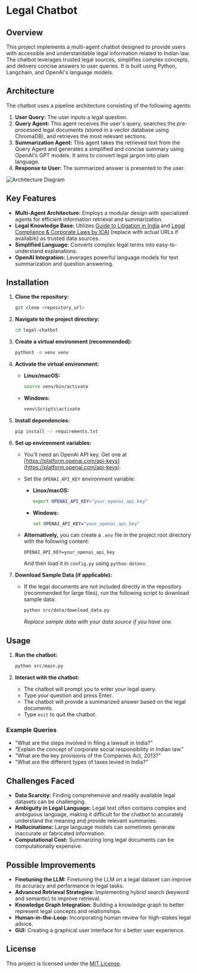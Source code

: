 # Legal Chatbot

## Overview

This project implements a multi-agent chatbot designed to provide users with accessible and understandable legal information related to Indian law. The chatbot leverages trusted legal sources, simplifies complex concepts, and delivers concise answers to user queries. It is built using Python, Langchain, and OpenAI's language models.

## Architecture

The chatbot uses a pipeline architecture consisting of the following agents:

1.  **User Query:** The user inputs a legal question.
2.  **Query Agent:** This agent receives the user's query, searches the pre-processed legal documents (stored in a vector database using ChromaDB), and retrieves the most relevant sections.
3.  **Summarization Agent:** This agent takes the retrieved text from the Query Agent and generates a simplified and concise summary using OpenAI's GPT models.  It aims to convert legal jargon into plain language.
4.  **Response to User:** The summarized answer is presented to the user.

![Architecture Diagram](docs/architecture.png) 

## Key Features

*   **Multi-Agent Architecture:** Employs a modular design with specialized agents for efficient information retrieval and summarization.
*   **Legal Knowledge Base:**  Utilizes [Guide to Litigation in India](https://www.cyrilshroff.com/wp-content/uploads/2020/09/Guide-to-Litigation-in-India.pdf) and [Legal Compliance & Corporate Laws by ICAI](https://kb.icai.org/pdfs/PDFFile5b28c9ce64e524.54675199.pdf) (replace with actual URLs if available) as trusted data sources.
*   **Simplified Language:** Converts complex legal terms into easy-to-understand explanations.
*   **OpenAI Integration:** Leverages powerful language models for text summarization and question answering.

## Installation

1.  **Clone the repository:**
    ```bash
    git clone <repository_url>
    ```

2.  **Navigate to the project directory:**
    ```bash
    cd legal-chatbot
    ```

3.  **Create a virtual environment (recommended):**
    ```bash
    python3 -m venv venv
    ```

4.  **Activate the virtual environment:**
    *   **Linux/macOS:**
        ```bash
        source venv/bin/activate
        ```
    *   **Windows:**
        ```bash
        venv\Scripts\activate
        ```

5.  **Install dependencies:**
    ```bash
    pip install -r requirements.txt
    ```

6.  **Set up environment variables:**

    *   You'll need an OpenAI API key.  Get one at [https://platform.openai.com/api-keys](https://platform.openai.com/api-keys).
    *   Set the `OPENAI_API_KEY` environment variable:

        *   **Linux/macOS:**
            ```bash
            export OPENAI_API_KEY="your_openai_api_key"
            ```
        *   **Windows:**
            ```bash
            set OPENAI_API_KEY="your_openai_api_key"
            ```

    *   **Alternatively,** you can create a `.env` file in the project root directory with the following content:

        ```
        OPENAI_API_KEY=your_openai_api_key
        ```
        And then load it in `config.py` using `python-dotenv`.

7. **Download Sample Data (if applicable):**
    * If the legal documents are not included directly in the repository (recommended for large files), run the following script to download sample data:
        ```bash
        python src/data/download_data.py
        ```
        *Replace sample data with your data source if you have one.*

## Usage

1.  **Run the chatbot:**
    ```bash
    python src/main.py
    ```

2.  **Interact with the chatbot:**
    *   The chatbot will prompt you to enter your legal query.
    *   Type your question and press Enter.
    *   The chatbot will provide a summarized answer based on the legal documents.
    *   Type `exit` to quit the chatbot.

### Example Queries

*   "What are the steps involved in filing a lawsuit in India?"
*   "Explain the concept of corporate social responsibility in Indian law."
*   "What are the key provisions of the Companies Act, 2013?"
*   "What are the different types of taxes levied in India?"

## Challenges Faced

*   **Data Scarcity:**  Finding comprehensive and readily available legal datasets can be challenging.
*   **Ambiguity in Legal Language:** Legal text often contains complex and ambiguous language, making it difficult for the chatbot to accurately understand the meaning and provide relevant summaries.
*   **Hallucinations:**  Large language models can sometimes generate inaccurate or fabricated information.
*   **Computational Cost:** Summarizing long legal documents can be computationally expensive.

## Possible Improvements

*   **Finetuning the LLM:** Finetuning the LLM on a legal dataset can improve its accuracy and performance in legal tasks.
*   **Advanced Retrieval Strategies:** Implementing hybrid search (keyword and semantic) to improve retrieval.
*   **Knowledge Graph Integration:**  Building a knowledge graph to better represent legal concepts and relationships.
*   **Human-in-the-Loop:** Incorporating human review for high-stakes legal advice.
*   **GUI:** Creating a graphical user interface for a better user experience.

## License

This project is licensed under the [MIT License](LICENSE).
